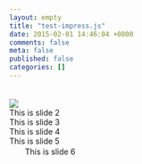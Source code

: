 ```yaml
---
layout: empty
title: "test-impress.js"
date: 2015-02-01 14:46:04 +0800
comments: false
meta: false
published: false
categories: []
---
```

<!-- more -->
<link href="http://bartaz.github.com/impress.js/css/impress-demo.css" rel="stylesheet" />
<div class="impress-not-supported">
</div>
　　<div id="impress">
<div class="step" data-x="0" data-y="0">
<img src="http://y-img.oss-cn-hangzhou.aliyuncs.com/2015ny/four.jpg" />
</div>
<div class="step" data-x="500" data-y="0">
This is slide 2
</div>
<div class="step" data-x="500" data-y="-400">
This is slide 3
</div>
<div class="step" data-x="500" data-y="-800" data-scale="0.5">
This is slide 4
</div>
<div class="step" data-x="0" data-y="-800" data-rotate="90">
This is slide 5
</div>
<div class="step" data-x="-1200" data-y="0" 
data-rotate-x="30" data-rotate-y="-30" data-rotate-z="90" data-scale="4">
　　This is slide 6
</div>
<div id="overview" class="step" data-x="-200" data-y="-500" data-scale="3"></div>
</div>
<script src="http://bartaz.github.com/impress.js/js/impress.js"></script>
<script>impress().init();</script>
